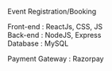 Event Registration/Booking

Front-end : ReactJs, CSS, JS <br>
Back-end : NodeJS, Express <br>
Database : MySQL

Payment Gateway : Razorpay
